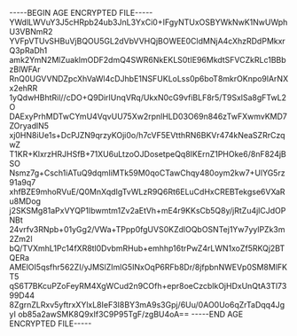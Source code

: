 -----BEGIN AGE ENCRYPTED FILE-----
YWdlLWVuY3J5cHRpb24ub3JnL3YxCi0+IFgyNTUxOSBYWkNwK1NwUWphU3VBNmR2
YVFpVTUvSHBuVjBQOU5GL2dVbVVHQjBOWEE0CldMNjA4cXhzRDdPMkxrQ3pRaDh1
amk2YmN2MlZuaklmODF2dmQ4SWR6NkEKLS0tIE96MkdtSFVCZkRLc1BBbzBlWFAr
RnQ0UGVVNDZpcXhVaWl4cDJhbE1NSFUKLoLss0p6boT8mkrOKnpo9lArNXx2ehRR
1yQdwHBhtRil//cDO+Q9DirIUnqVRq/UkxN0cG9vfiBLF8r5/T9SxlSa8gFTwL2O
DAExyPrhMDTwCYmU4VqvUU75Xw2rpnlHLD03O69n846zTwFXwmvKMD7ZOryadlN5
xj0HN8iUe1s+DcPJZN9qrzyKOji0o/h7cVF5EVtthRN6BKVr474kNeaSZRrCzqwZ
T1KR+KlxrzHRJHSfB+71XU6uLtzoOJDosetpeQq8IKErnZ1PHOke6/8nF824jBSO
Nsmz7g+Csch1iATuQ9dqmIiMTk59M0qoCTawChqy480oym2kw7+UlYG5rz91a9q7
xhfBZE9mhoRVuE/Q0MnXqdIgTvWLzR9Q6Rt6ELuCdHxCREBTekgse6VXaRu8MDog
j2SKSMg81aPxVYQP1Ibwmtm1Zv2aEtVh+mE4r9KKsCb5Q8y/jRtZu4jlCJdOPNBt
24vrfv3RNpb+01yGg2/VWa+TPpp0fgUVS0KZdlOQbOSNTej1Yw7yylPZk3m2Zm2l
bQ/TVXmhL1Pc14fXR8tl0DvbmRHub+emhhp16trPwZ4rLWN1xoZf5RKQj2BTQERa
AMElOI5qsfhr562ZI/yJMSlZImlG5INxOqP6RFb8Dr/8jfpbnNWEVp0SM8MlFKT5
qS6T7BKcuPZoFeyRM4XgWCud2n9COfh+epr8oeCzcblkOjHDxUnQtA3Tl7399D44
8ZgrnZLRxv5yftrxXYlxL8IeF3I8BY3mA9s3Gpj/6Uu/0AO0Uo6qZrTaDqq4JgyI
ob85a2awSMK8Q9xIf3C9P95TgF/zgBU4oA==
-----END AGE ENCRYPTED FILE-----
